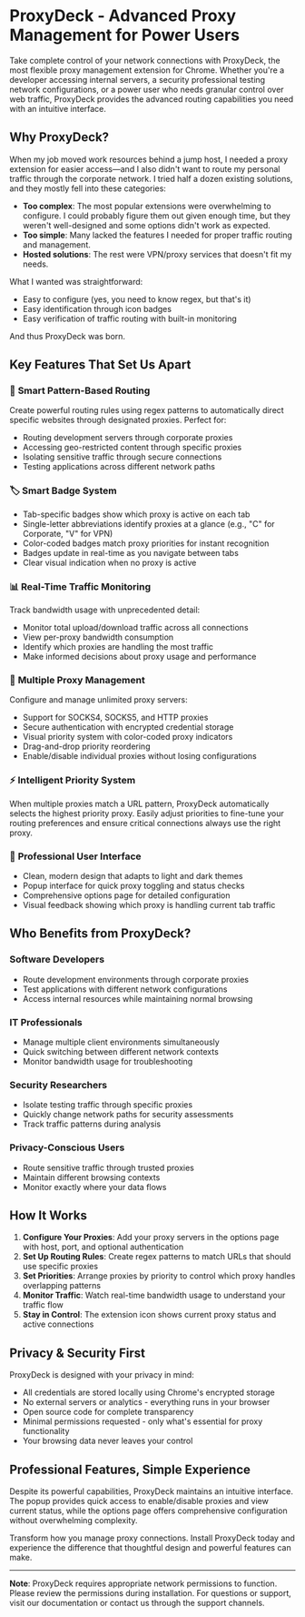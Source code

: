 # ProxyDeck - Advanced Proxy Management for Power Users

Take complete control of your network connections with ProxyDeck, the most flexible proxy management extension for Chrome. Whether you're a developer accessing internal servers, a security professional testing network configurations, or a power user who needs granular control over web traffic, ProxyDeck provides the advanced routing capabilities you need with an intuitive interface.

## **Why ProxyDeck?**

When my job moved work resources behind a jump host, I needed a proxy extension for easier access—and I also didn't want to route my personal traffic through the corporate network. I tried half a dozen existing solutions, and they mostly fell into these categories:

- **Too complex**: The most popular extensions were overwhelming to configure. I could probably figure them out given enough time, but they weren't well-designed and some options didn't work as expected.
- **Too simple**: Many lacked the features I needed for proper traffic routing and management.
- **Hosted solutions**: The rest were VPN/proxy services that doesn't fit my needs.

What I wanted was straightforward:
- Easy to configure (yes, you need to know regex, but that's it)
- Easy identification through icon badges
- Easy verification of traffic routing with built-in monitoring

And thus ProxyDeck was born.

## Key Features That Set Us Apart

### 🎯 **Smart Pattern-Based Routing**
Create powerful routing rules using regex patterns to automatically direct specific websites through designated proxies. Perfect for:
- Routing development servers through corporate proxies
- Accessing geo-restricted content through specific proxies
- Isolating sensitive traffic through secure connections
- Testing applications across different network paths

### 🏷️ **Smart Badge System**
- Tab-specific badges show which proxy is active on each tab
- Single-letter abbreviations identify proxies at a glance (e.g., "C" for Corporate, "V" for VPN)
- Color-coded badges match proxy priorities for instant recognition
- Badges update in real-time as you navigate between tabs
- Clear visual indication when no proxy is active

### 📊 **Real-Time Traffic Monitoring**
Track bandwidth usage with unprecedented detail:
- Monitor total upload/download traffic across all connections
- View per-proxy bandwidth consumption
- Identify which proxies are handling the most traffic
- Make informed decisions about proxy usage and performance

### 🔧 **Multiple Proxy Management**
Configure and manage unlimited proxy servers:
- Support for SOCKS4, SOCKS5, and HTTP proxies
- Secure authentication with encrypted credential storage
- Visual priority system with color-coded proxy indicators
- Drag-and-drop priority reordering
- Enable/disable individual proxies without losing configurations

### ⚡ **Intelligent Priority System**
When multiple proxies match a URL pattern, ProxyDeck automatically selects the highest priority proxy. Easily adjust priorities to fine-tune your routing preferences and ensure critical connections always use the right proxy.

### 🎨 **Professional User Interface**
- Clean, modern design that adapts to light and dark themes
- Popup interface for quick proxy toggling and status checks
- Comprehensive options page for detailed configuration
- Visual feedback showing which proxy is handling current tab traffic

## Who Benefits from ProxyDeck?

### Software Developers
- Route development environments through corporate proxies
- Test applications with different network configurations
- Access internal resources while maintaining normal browsing

### IT Professionals
- Manage multiple client environments simultaneously
- Quick switching between different network contexts
- Monitor bandwidth usage for troubleshooting

### Security Researchers
- Isolate testing traffic through specific proxies
- Quickly change network paths for security assessments
- Track traffic patterns during analysis

### Privacy-Conscious Users
- Route sensitive traffic through trusted proxies
- Maintain different browsing contexts
- Monitor exactly where your data flows

## How It Works

1. **Configure Your Proxies**: Add your proxy servers in the options page with host, port, and optional authentication
2. **Set Up Routing Rules**: Create regex patterns to match URLs that should use specific proxies
3. **Set Priorities**: Arrange proxies by priority to control which proxy handles overlapping patterns
4. **Monitor Traffic**: Watch real-time bandwidth usage to understand your traffic flow
5. **Stay in Control**: The extension icon shows current proxy status and active connections

## Privacy & Security First

ProxyDeck is designed with your privacy in mind:
- All credentials are stored locally using Chrome's encrypted storage
- No external servers or analytics - everything runs in your browser
- Open source code for complete transparency
- Minimal permissions requested - only what's essential for proxy functionality
- Your browsing data never leaves your control

## Professional Features, Simple Experience

Despite its powerful capabilities, ProxyDeck maintains an intuitive interface. The popup provides quick access to enable/disable proxies and view current status, while the options page offers comprehensive configuration without overwhelming complexity.

Transform how you manage proxy connections. Install ProxyDeck today and experience the difference that thoughtful design and powerful features can make.

---

**Note**: ProxyDeck requires appropriate network permissions to function. Please review the permissions during installation. For questions or support, visit our documentation or contact us through the support channels.
